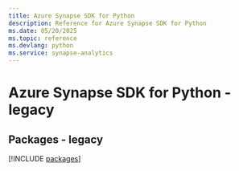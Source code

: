 ```yaml
---
title: Azure Synapse SDK for Python
description: Reference for Azure Synapse SDK for Python
ms.date: 05/20/2025
ms.topic: reference
ms.devlang: python
ms.service: synapse-analytics
---
```

# Azure Synapse SDK for Python - legacy
## Packages - legacy
[!INCLUDE [packages](synapse-index.md)]